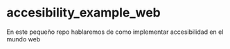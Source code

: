 # accesibility_example_web
En este pequeño repo hablaremos de como implementar accesibilidad en el mundo web
